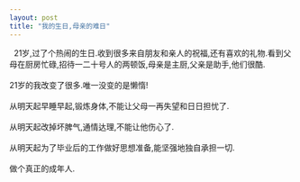 ```yaml
---
layout: post
title: "我的生日,母亲的难日"
---
```

  21岁,过了个热闹的生日.收到很多来自朋友和亲人的祝福,还有喜欢的礼物.看到父母在厨房忙碌,招待一二十号人的两顿饭,母亲是主厨,父亲是助手,他们很酷.  
   
21岁的我改变了很多.唯一没变的是懒惰!  
   
从明天起早睡早起,锻炼身体,不能让父母一再失望和日日担忧了.  
   
从明天起改掉坏脾气,通情达理,不能让他伤心了.  
   
从明天起为了毕业后的工作做好思想准备,能坚强地独自承担一切.  
   
做个真正的成年人.							  
		
